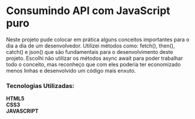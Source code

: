 <h1>Consumindo API com JavaScript puro</h1>

<p>Neste projeto pude colocar em prática alguns conceitos importantes para o dia a dia de um desenvolvedor. Utilizei métodos como: fetch(), then(), catch() e json() que são fundamentais para o desenvolvimento deste projeto. Escolhi não utilizar os métodos async await para poder trabalhar todo o conceito, mas reconheço que com eles poderia ter economizado menos linhas e desenvolvido um código mais enxuto.</p>

<h3>Tecnologias Utilizadas:</h3>
<strong> HTML5 </strong></br>
<strong> CSS3 </strong></br>
<strong> JAVASCRIPT </strong>
